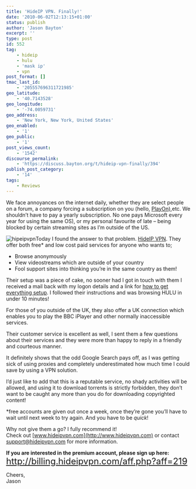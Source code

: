 ```yaml
---
title: 'HideIP VPN. Finally!'
date: '2010-06-02T12:13:15+01:00'
status: publish
author: 'Jason Bayton'
excerpt: ''
type: post
id: 552
tag:
    - hideip
    - hulu
    - 'mask ip'
    - vpn
post_format: []
tmac_last_id:
    - '205557696311721985'
geo_latitude:
    - '40.7143528'
geo_longitude:
    - '-74.0059731'
geo_address:
    - 'New York, New York, United States'
geo_enabled:
    - '1'
geo_public:
    - '1'
post_views_count:
    - '1542'
discourse_permalink:
    - 'https://discuss.bayton.org/t/hideip-vpn-finally/394'
publish_post_category:
    - '14'
tags:
    - Reviews
---
```

We face annoyances on the internet daily, whether they are select people on a forum, a company forcing a subscription on you (hello, [PlayOn)](http://www.playon.tv),etc. We shouldn’t have to pay a yearly subscription. No one pays Microsoft every year for using the same OS), or my personal favourite of late – being blocked by certain streaming sites as I’m outside of the US.

![hipeipvpn](https://r2_worker.bayton.workers.dev/uploads/2010/06/logo.png "logo")Today I found the answer to that problem. [HideIP VPN](http://www.hideipvpn.com/). They offer both free\* and low cost paid services for anyone who wants to;

- Browse anonymously
- View videostreams which are outside of your country
- Fool support sites into thinking you’re in the same country as them!

Their setup was a piece of cake, no sooner had I got in touch with them I received a mail back with my logon details and a link for [how to get everything setup](https://www.hideipvpn.com/how-to-start-using-vpn/). I followed their instructions and was browsing HULU in under 10 minutes!

For those of you outside of the UK, they also offer a UK connection which enables you to play the BBC iPlayer and other normally inaccessible services.

Their customer service is excellent as well, I sent them a few questions about their services and they were more than happy to reply in a friendly and courteous manner.

It definitely shows that the odd Google Search pays off, as I was getting sick of using proxies and completely underestimated how much time I could save by using a VPN solution.

I’d just like to add that this is a reputable service, no shady activities will be allowed, and using it to download torrents is strictly forbidden, they don’t want to be caught any more than you do for downloading copyrighted content!

\*free accounts are given out once a week, once they’re gone you’ll have to wait until next week to try again. And you have to be *quick*!

Why not give them a go? I fully recommend it!  
Check out [www.hideipvpn.com](http://www.hideipvpn.com) or contact <support@hideipvpn.com> for more information.

**If you are interested in the premium account, please sign up here:  
<span style="font-size: 18pt;">[<span style="font-weight: normal;">http://billing.hideipvpn.com/aff.php?aff=219 </span>](http://billing.hideipvpn.com/aff.php?aff=219)</span>**

Cheers,  
Jason